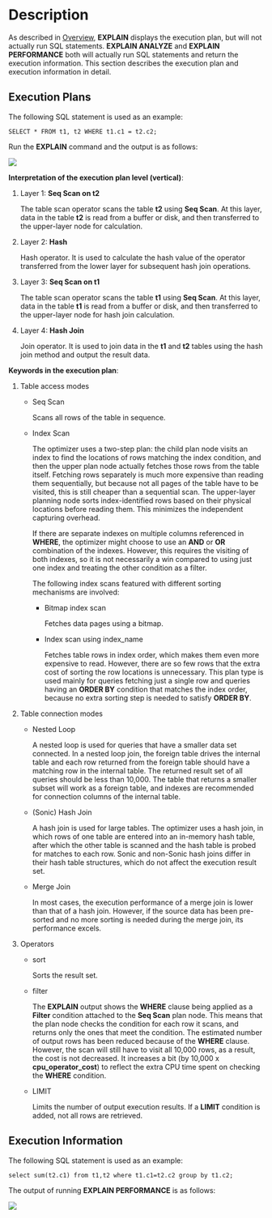 # Description<a name="EN-US_TOPIC_0289899920"></a>

As described in  [Overview](sql-execution-plan-overview.md),  **EXPLAIN**  displays the execution plan, but will not actually run SQL statements.  **EXPLAIN ANALYZE**  and  **EXPLAIN PERFORMANCE**  both will actually run SQL statements and return the execution information. This section describes the execution plan and execution information in detail.

## Execution Plans<a name="en-us_topic_0283137659_en-us_topic_0237121511_en-us_topic_0073548188_section5369140493714"></a>

The following SQL statement is used as an example:

```
SELECT * FROM t1, t2 WHERE t1.c1 = t2.c2;
```

Run the  **EXPLAIN**  command and the output is as follows:

![](figures/zh-cn_image_0289900952.png)

**Interpretation of the execution plan level \(vertical\)**:

1.  Layer 1:  **Seq Scan on t2**

    The table scan operator scans the table  **t2**  using  **Seq Scan**. At this layer, data in the table  **t2**  is read from a buffer or disk, and then transferred to the upper-layer node for calculation.

2.  Layer 2:  **Hash**

    Hash operator. It is used to calculate the hash value of the operator transferred from the lower layer for subsequent hash join operations.

3.  Layer 3:  **Seq Scan on t1**

    The table scan operator scans the table  **t1**  using  **Seq Scan**. At this layer, data in the table  **t1**  is read from a buffer or disk, and then transferred to the upper-layer node for hash join calculation.

4.  Layer 4:  **Hash Join**

    Join operator. It is used to join data in the  **t1**  and  **t2**  tables using the hash join method and output the result data.


**Keywords in the execution plan**:

1.  Table access modes
    -   Seq Scan

        Scans all rows of the table in sequence.

    -   Index Scan

        The optimizer uses a two-step plan: the child plan node visits an index to find the locations of rows matching the index condition, and then the upper plan node actually fetches those rows from the table itself. Fetching rows separately is much more expensive than reading them sequentially, but because not all pages of the table have to be visited, this is still cheaper than a sequential scan. The upper-layer planning node sorts index-identified rows based on their physical locations before reading them. This minimizes the independent capturing overhead.

        If there are separate indexes on multiple columns referenced in  **WHERE**, the optimizer might choose to use an  **AND**  or  **OR**  combination of the indexes. However, this requires the visiting of both indexes, so it is not necessarily a win compared to using just one index and treating the other condition as a filter.

        The following index scans featured with different sorting mechanisms are involved:

        -   Bitmap index scan

            Fetches data pages using a bitmap.

        -   Index scan using index\_name

            Fetches table rows in index order, which makes them even more expensive to read. However, there are so few rows that the extra cost of sorting the row locations is unnecessary. This plan type is used mainly for queries fetching just a single row and queries having an  **ORDER BY**  condition that matches the index order, because no extra sorting step is needed to satisfy  **ORDER BY**.


2.  Table connection modes
    -   Nested Loop

        A nested loop is used for queries that have a smaller data set connected. In a nested loop join, the foreign table drives the internal table and each row returned from the foreign table should have a matching row in the internal table. The returned result set of all queries should be less than 10,000. The table that returns a smaller subset will work as a foreign table, and indexes are recommended for connection columns of the internal table.

    -   \(Sonic\) Hash Join

        A hash join is used for large tables. The optimizer uses a hash join, in which rows of one table are entered into an in-memory hash table, after which the other table is scanned and the hash table is probed for matches to each row. Sonic and non-Sonic hash joins differ in their hash table structures, which do not affect the execution result set.

    -   Merge Join

        In most cases, the execution performance of a merge join is lower than that of a hash join. However, if the source data has been pre-sorted and no more sorting is needed during the merge join, its performance excels.

3.  Operators
    -   sort

        Sorts the result set.

    -   filter

        The  **EXPLAIN**  output shows the  **WHERE**  clause being applied as a  **Filter**  condition attached to the  **Seq Scan**  plan node. This means that the plan node checks the condition for each row it scans, and returns only the ones that meet the condition. The estimated number of output rows has been reduced because of the  **WHERE**  clause. However, the scan will still have to visit all 10,000 rows, as a result, the cost is not decreased. It increases a bit \(by 10,000 x  **cpu\_operator\_cost**\) to reflect the extra CPU time spent on checking the  **WHERE**  condition.

    -   LIMIT

        Limits the number of output execution results. If a  **LIMIT**  condition is added, not all rows are retrieved.



## Execution Information<a name="en-us_topic_0283137659_en-us_topic_0237121511_en-us_topic_0073548188_section665450193752"></a>

The following SQL statement is used as an example:

```
select sum(t2.c1) from t1,t2 where t1.c1=t2.c2 group by t1.c2;
```

The output of running  **EXPLAIN PERFORMANCE**  is as follows:

![](figures/zh-cn_image_0289900964.png)

